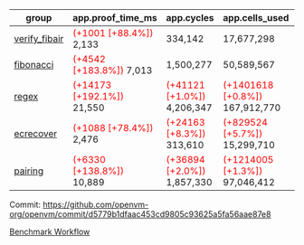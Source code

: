 | group | app.proof_time_ms | app.cycles | app.cells_used | leaf.proof_time_ms | leaf.cycles | leaf.cells_used |
| -- | -- | -- | -- | -- | -- | -- |
| [verify_fibair](https://github.com/openvm-org/openvm/blob/benchmark-results/benchmarks-dispatch/refs/heads/avaneesh/test/verify_fibair-d5779b1dfaac453cd9805c93625a5fa56aae87e8.md) |<span style='color: red'>(+1001 [+88.4%])</span> 2,133 |  334,142 |  17,677,298 |- | - | - |
| [fibonacci](https://github.com/openvm-org/openvm/blob/benchmark-results/benchmarks-dispatch/refs/heads/avaneesh/test/fibonacci-d5779b1dfaac453cd9805c93625a5fa56aae87e8.md) |<span style='color: red'>(+4542 [+183.8%])</span> 7,013 |  1,500,277 |  50,589,567 |- | - | - |
| [regex](https://github.com/openvm-org/openvm/blob/benchmark-results/benchmarks-dispatch/refs/heads/avaneesh/test/regex-d5779b1dfaac453cd9805c93625a5fa56aae87e8.md) |<span style='color: red'>(+14173 [+192.1%])</span> 21,550 | <span style='color: red'>(+41121 [+1.0%])</span> 4,206,347 | <span style='color: red'>(+1401618 [+0.8%])</span> 167,912,770 |- | - | - |
| [ecrecover](https://github.com/openvm-org/openvm/blob/benchmark-results/benchmarks-dispatch/refs/heads/avaneesh/test/ecrecover-d5779b1dfaac453cd9805c93625a5fa56aae87e8.md) |<span style='color: red'>(+1088 [+78.4%])</span> 2,476 | <span style='color: red'>(+24163 [+8.3%])</span> 313,610 | <span style='color: red'>(+829524 [+5.7%])</span> 15,299,710 |- | - | - |
| [pairing](https://github.com/openvm-org/openvm/blob/benchmark-results/benchmarks-dispatch/refs/heads/avaneesh/test/pairing-d5779b1dfaac453cd9805c93625a5fa56aae87e8.md) |<span style='color: red'>(+6330 [+138.8%])</span> 10,889 | <span style='color: red'>(+36894 [+2.0%])</span> 1,857,330 | <span style='color: red'>(+1214005 [+1.3%])</span> 97,046,412 |- | - | - |


Commit: https://github.com/openvm-org/openvm/commit/d5779b1dfaac453cd9805c93625a5fa56aae87e8

[Benchmark Workflow](https://github.com/openvm-org/openvm/actions/runs/15246858503)
